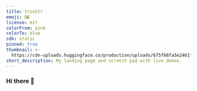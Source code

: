 ```yaml
---
title: trusktr
emoji: 🖼️
license: mit
colorFrom: pink
colorTo: blue
sdk: static
pinned: true
thumbnail: >-
  https://cdn-uploads.huggingface.co/production/uploads/675f68fa5e2461f83760a0ae/shIqmGK6qN68OnUZjHskF.jpeg
short_description: My landing page and scratch pad with live demos.
---
```


### Hi there 👋

<!--
**trusktr/trusktr** is a ✨ _special_ ✨ repository because its `README.md` (this file) appears on your GitHub profile.

Here are some ideas to get you started:

- 🔭 I’m currently working on ...
- 🌱 I’m currently learning ...
- 👯 I’m looking to collaborate on ...
- 🤔 I’m looking for help with ...
- 💬 Ask me about ...
- 📫 How to reach me: ...
- 😄 Pronouns: ...
- ⚡ Fun fact: ...
-->